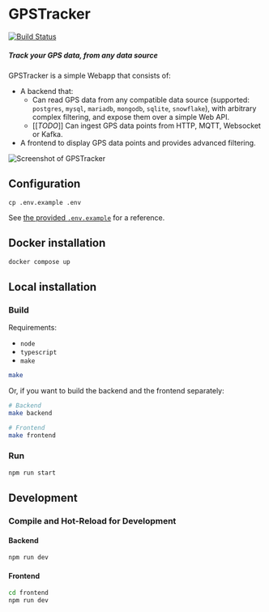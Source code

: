 # GPSTracker

[![Build Status](https://ci-cd.platypush.tech/api/badges/blacklight/gpstracker/status.svg)](https://ci-cd.platypush.tech/blacklight/gpstracker)

##### Track your GPS data, from any data source

GPSTracker is a simple Webapp that consists of:

- A backend that:
  - Can read GPS data from any compatible data source (supported: `postgres`, `mysql`, `mariadb`, `mongodb`, `sqlite`,
    `snowflake`), with arbitrary complex filtering, and expose them over a simple Web API.
  - [[*TODO*]] Can ingest GPS data points from HTTP, MQTT, Websocket or Kafka.
- A frontend to display GPS data points and provides advanced filtering.

![Screenshot of GPSTracker](https://static.platypush.tech/screenshots/gpstracker_screenshot.jpg)

## Configuration

```
cp .env.example .env
```

See [the provided `.env.example`](./.env.example) for a reference.

## Docker installation

```sh
docker compose up
```

## Local installation


### Build

Requirements:

- `node`
- `typescript`
- `make`

```sh
make
```

Or, if you want to build the backend and the frontend separately:

```sh
# Backend
make backend

# Frontend
make frontend
```

### Run

```sh
npm run start
```

## Development

### Compile and Hot-Reload for Development

#### Backend

```sh
npm run dev
```

#### Frontend

```sh
cd frontend
npm run dev
```
